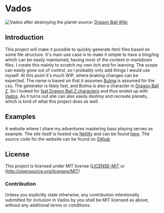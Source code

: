 # Vados

![Vados after destroying the planet](https://static.wikia.nocookie.net/dragonball/images/d/d0/U61.jpg)
source: [Dragon Ball Wiki](https://dragonball.fandom.com/wiki/Vados#Golden_Frieza_Saga)

## Introduction

This project will make it possible to quickly generate html files based on some file structure. It's main use case is to
make it simple to have a blog/log which can be easily maintained, having most of the content in markdown files. I create
this mainly to scratch my own itch and for learning. The scope can easily grow out of control, so I probably only add
things I would use myself. At this point it's much WIP, where braking changes can be expected. The name is based on that
it assumes [Bulma](https://bulma.io/) is assumed for the css. The generator is likely fast, and Bulma is also a
character in
[Dragon Ball Z](https://en.wikipedia.org/wiki/Dragon_Ball_Z). So I looked
for [fast Dragon Ball Z characters](https://www.cbr.com/dragon-ball-fastest-characters-ranked/) and thus ended up with
[Vados](https://dragonball.fandom.com/wiki/Vados). As it turns out she can also easily destroy and recreate planets,
which is kind of what this project does as well.

## Examples

A website where I share my adventures mastering bass playing serves as example. The site itself is hosted
via [Netlify](https://www.netlify.com/) and can be found [here](https://bass.klijs.tech). The source code for the
website can be found on [Github](https://github.com/gklijs/vados_bass)

## License

This project is licensed under MIT license ([LICENSE-MIT](LICENSE-MIT) or (http://opensource.org/licenses/MIT)

### Contribution

Unless you explicitly state otherwise, any contribution intentionally submitted for inclusion in Vados by you shall be
MIT licensed as above, without any additional terms or conditions.